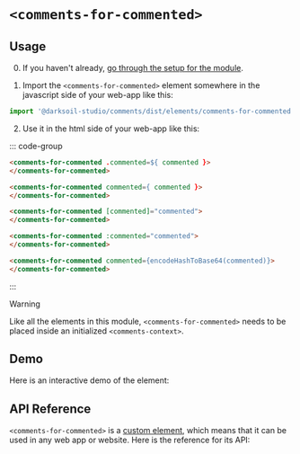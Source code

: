 # `<comments-for-commented>`

## Usage

0. If you haven't already, [go through the setup for the module](/setup).

1. Import the `<comments-for-commented>` element somewhere in the javascript side of your web-app like this:

```js
import '@darksoil-studio/comments/dist/elements/comments-for-commented.js'
```

2. Use it in the html side of your web-app like this:

::: code-group
```html [Lit]
<comments-for-commented .commented=${ commented }>
</comments-for-commented>
```

```html [React]
<comments-for-commented commented={ commented }>
</comments-for-commented>
```

```html [Angular]
<comments-for-commented [commented]="commented">
</comments-for-commented>
```

```html [Vue]
<comments-for-commented :commented="commented">
</comments-for-commented>
```

```html [Svelte]
<comments-for-commented commented={encodeHashToBase64(commented)}>
</comments-for-commented>
```
:::

> [!WARNING]
> Like all the elements in this module, `<comments-for-commented>` needs to be placed inside an initialized `<comments-context>`.

## Demo

Here is an interactive demo of the element:

<element-demo>
</element-demo>

<script setup>
import { onMounted } from "vue";
import { ProfilesClient, ProfilesStore } from '@darksoil-studio/profiles-zome';
import { demoProfiles, ProfilesZomeMock } from '@darksoil-studio/profiles-zome/dist/mocks.js';
import { decodeHashFromBase64, encodeHashToBase64, fakeActionHash, fakeAgentPubKey } from '@holochain/client';
import { render } from "lit";
import { html, unsafeStatic } from "lit/static-html.js";

import { CommentsZomeMock, sampleComment } from "../../ui/src/mocks.ts";
import { CommentsStore } from "../../ui/src/comments-store.ts";
import { CommentsClient } from "../../ui/src/comments-client.ts";

onMounted(async () => {
  // Elements need to be imported on the client side, not the SSR side
  // Reference: https://vitepress.dev/guide/ssr-compat#importing-in-mounted-hook
  await import('@api-viewer/docs/lib/api-docs.js');
  await import('@api-viewer/demo/lib/api-demo.js');
  await import('@darksoil-studio/profiles-zome/dist/elements/profiles-context.js');
  if (!customElements.get('comments-context')) await import('../../ui/src/elements/comments-context.ts');
  if (!customElements.get('comments-for-commented')) await import('../../ui/src/elements/comments-for-commented.ts');

  const profiles = await demoProfiles();
  const myPubKey = Array.from(profiles.keys())[0];

  const profilesMock = new ProfilesZomeMock(profiles, myPubKey);
  const profilesStore = new ProfilesStore(new ProfilesClient(profilesMock, "comments_test"));

  const mock = new CommentsZomeMock();
  const client = new CommentsClient(mock, "comments_test");


  const comment = await sampleComment(client);

  const record = await mock.create_comment(comment);

  await mock.add_comment_for_commented({
    comment_hash: record.signed_action.hashed.hash,
    commented: fromHash
  });

  const store = new CommentsStore(client);

  render(html`
    <profiles-context .store=${profilesStore}>
      <comments-context .store=${store}>
        <api-demo src="custom-elements.json" only="comments-for-commented" exclude-knobs="store">
          <template data-element="comments-for-commented" data-target="host">
            <comments-for-commented commented="${unsafeStatic(encodeHashToBase64(fromHash))}"></comments-for-commented>
          </template>
        </api-demo>
      </comments-context>
    </profiles-context>
  `, document.querySelector('element-demo'))
  })


</script>

## API Reference

`<comments-for-commented>` is a [custom element](https://web.dev/articles/custom-elements-v1), which means that it can be used in any web app or website. Here is the reference for its API:

<api-docs src="custom-elements.json" only="comments-for-commented">
</api-docs>

